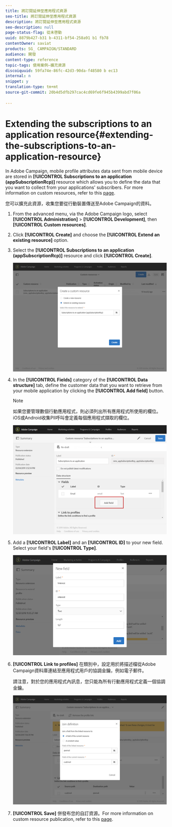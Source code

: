 ```yaml
---
title: 將訂閱延伸至應用程式資源
seo-title: 將訂閱延伸至應用程式資源
description: 將訂閱延伸至應用程式資源
seo-description: null
page-status-flag: 從未啓動
uuid: 8879b427-b31 b-4311-bf54-258a91 b1 fb78
contentOwner: saviat
products: SG_ CAMPAIGN/STANDARD
audience: 開發
content-type: reference
topic-tags: 使用案例—擴充資源
discoiquuid: 59fa74e-86fc-42d3-90da-f48580 b ec13
internal: n
snippet: y
translation-type: tm+mt
source-git-commit: 20b4d5dfb297cac4cd69fe6f945b4399abd7f06a

---
```



# Extending the subscriptions to an application resource{#extending-the-subscriptions-to-an-application-resource}

In Adobe Campaign, mobile profile attributes data sent from mobile device are stored in **[!UICONTROL Subscriptions to an application (appSubscriptionRcp)]** resource which allows you to define the data that you want to collect from your applications' subscribers. For more information on custom resources, refer to this [page](../../developing/using/key-steps-to-add-a-resource.md).

您可以擴充此資源，收集您要從行動裝置傳送至Adobe Campaign的資料。

1. From the advanced menu, via the Adobe Campaign logo, select **[!UICONTROL Administration]** &gt; **[!UICONTROL Development]**, then **[!UICONTROL Custom resources]**.
1. Click **[!UICONTROL Create]** and choose the **[!UICONTROL Extend an existing resource]** option.
1. Select the **[!UICONTROL Subscriptions to an application (appSubscriptionRcp)]** resource and click **[!UICONTROL Create]**.

   ![](assets/in_app_personal_data_4.png)

1. In the **[!UICONTROL Fields]** category of the **[!UICONTROL Data structure]** tab, define the customer data that you want to retrieve from your mobile application by clicking the **[!UICONTROL Add field]** button.

   >[!NOTE]
   >
   >如果您要管理數個行動應用程式，則必須列出所有應用程式所使用的欄位。iOS或Android收集PII呼叫會定義每個應用程式擷取的欄位。

   ![](assets/in_app_personal_data.png)

1. Add a **[!UICONTROL Label]** and an **[!UICONTROL ID]** to your new field. Select your field's **[!UICONTROL Type]**.

   ![](assets/schema_extension_uc9.png)

1. **[!UICONTROL Link to profiles]** 在類別中，設定用於將描述檔從Adobe Campaign資料庫連結至應用程式用戶的協調金鑰，例如電子郵件。

   請注意，對於您的應用程式內訊息，您只能為所有行動應用程式定義一個協調金鑰。

   ![](assets/in_app_personal_data_3.png)

1. **[!UICONTROL Save]** 併發布您的自訂資源。For more information on custom resource publication, refer to this [page](../../developing/using/updating-the-database-structure.md#publishing-a-custom-resource).

